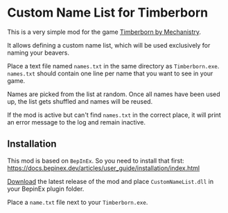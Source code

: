 # Custom Name List for Timberborn

This is a very simple mod for the game [Timberborn by Mechanistry](https://mechanistry.com/).

It allows defining a custom name list, which will be used exclusively for naming your beavers.

Place a text file named `names.txt` in the same directory as `Timberborn.exe`.
`names.txt` should contain one line per name that you want to see in your game.

Names are picked from the list at random. Once all names have been used up, the list gets shuffled and names will be reused.

If the mod is active but can't find `names.txt` in the correct place, it will print an error message to the log and remain inactive. 

## Installation

This mod is based on `BepInEx`. So you need to install that first: https://docs.bepinex.dev/articles/user_guide/installation/index.html

[Download](https://github.com/thundersen/timberborn_customnamelist/releases) the latest release of the mod and place `CustomNameList.dll` in your BepinEx plugin folder.

Place a `name.txt` file next to your `Timberborn.exe`.